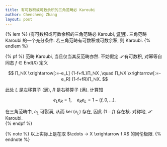 ```yaml
---
title: 有可数积或可数余积的三角范畴必 Karoubi
author: Chencheng Zhang
layout: post
--- 
```


{% lem %}
(有可数积或可数余积的三角范畴必 Karoubi, <a href = "Countable_Karoubi">证明</a>).
三角范畴 Karoubi 的一个充分条件: 若三角范畴有可数积或可数余积, 则 Karoubi. 
{% endlem %}

{% pf %}
范畴 Karoubi, 当且仅当其反范畴亦然. 不妨假定 $𝒯$ 有可数积, 对幂等自同态 $f ∈ \mathrm{End}(X)$ 定义

$$
∏_ℕX \xrightarrow[:=-e_L] {1-f+fL}∏_ℕX ,\quad ∏_ℕX \xrightarrow[:=-e_R] {1-f+fR}∏_ℕX. 
$$

此处 $L$ 是左移算子 (满), $R$ 是右移算子 (满). 计算知 

$$
e_Le_R = 1,\quad e_Re_L = 1-(f,0,\ldots).
$$

在三角范畴中, $e_L$ 可裂满, 从而 $\ker (e_L)$ 存在, 因此 $(1-f)$ 存在核. 对称地, $𝒯$ Karoubi.  
{% endpf %}

{% note %}
以上实际上是在取 $\cdots → X \xrightarrow f X$ 的同伦极限.
{% endnote %}